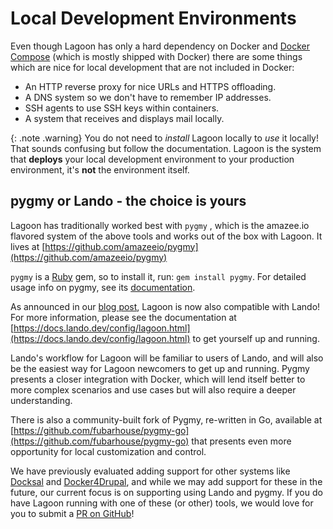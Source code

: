 # Local Development Environments

Even though Lagoon has only a hard dependency on Docker and [Docker Compose](https://docs.docker.com/compose/) \(which is mostly shipped with Docker\) there are some things which are nice for local development that are not included in Docker:

* An HTTP reverse proxy for nice URLs and HTTPS offloading.
* A DNS system so we don't have to remember IP addresses.
* SSH agents to use SSH keys within containers.
* A system that receives and displays mail locally.

{: .note .warning}
You do not need to _install_ Lagoon locally to _use_ it locally! That sounds confusing but follow the documentation. Lagoon is the system that **deploys** your local development environment to your production environment, it's **not** the environment itself.

## pygmy or Lando - the choice is yours

Lagoon has traditionally worked best with `pygmy` , which is the amazee.io flavored system of the above tools and works out of the box with Lagoon. It lives at [https://github.com/amazeeio/pygmy](https://github.com/amazeeio/pygmy)

`pygmy` is a [Ruby](https://www.ruby-lang.org/en/) gem, so to install it, run: `gem install pygmy`. For detailed usage info on pygmy, see its [documentation](https://docs.lagoon.sh/pygmy/).

As announced in our [blog post](https://www.amazee.io/blog/post/announcing-lando-integration-for-lagoon), Lagoon is now also compatible with Lando! For more information, please see the documentation at [https://docs.lando.dev/config/lagoon.html](https://docs.lando.dev/config/lagoon.html) to get yourself up and running.

Lando's workflow for Lagoon will be familiar to users of Lando, and will also be the easiest way for Lagoon newcomers to get up and running. Pygmy presents a closer integration with Docker, which will lend itself better to more complex scenarios and use cases but will also require a deeper understanding.

There is also a community-built fork of Pygmy, re-written in Go, available at [https://github.com/fubarhouse/pygmy-go](https://github.com/fubarhouse/pygmy-go) that presents even more opportunity for local customization and control.

We have previously evaluated adding support for other systems like [Docksal](https://docksal.io/) and [Docker4Drupal](https://wodby.com/docs/stacks/drupal/local/), and while we may add support for these in the future, our current focus is on supporting using Lando and pygmy. If you do have Lagoon running with one of these \(or other\) tools, we would love for you to submit a [PR on GitHub](https://github.com/amazeeio/pygmy)!
